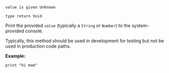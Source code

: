 ```thy
value is given Unknown

type return Void
```

Print the provided `value` (typically a `String` or `Number`)
to the system-provided console.

Typically, this method should be used in development for testing
but not be used in production code paths.

**Example:**

```thy
print "hi mom"
```

